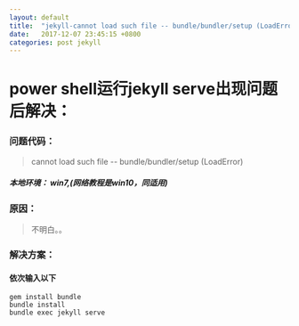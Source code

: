 ```yaml
---
layout: default
title:  "jekyll-cannot load such file -- bundle/bundler/setup (LoadError)"
date:   2017-12-07 23:45:15 +0800
categories: post jekyll 
---
```

# power shell运行jekyll serve出现问题后解决：
### 问题代码：
> cannot load such file -- bundle/bundler/setup (LoadError)

##### 本地环境： win7,(网络教程是win10，同适用)

### 原因：
 > 不明白。。

### 解决方案：

#### 依次输入以下
```
gem install bundle
bundle install
bundle exec jekyll serve
```
